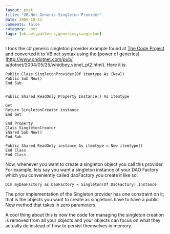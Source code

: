 ```yaml
---
layout: post
title: "VB.Net Generic Singleton Provider"
date: 2006-10-11
comments: false
category: .net
tags: [vb.net,patterns,generics,singleton]
---
```

I took the c# generic singleton provider example found at [The Code
Project](http://www.codeproject.com/csharp/genericsingleton.asp) and converted
it to VB.net syntax using the [power of generics](http://www.ondotnet.com/pub/
a/dotnet/2004/05/25/whidbey_vbnet_pt2.html). Here it is:


```vbnet
Public Class SingletonProvider(Of itemtype As {New})
Public Sub New()
End Sub


Public Shared ReadOnly Property Instance() As itemtype

Get
Return SingletonCreator.instance
End Get

End Property
Class SingletonCreator
Shared Sub New()
End Sub

Public Shared ReadOnly instance As itemtype = New itemtype()
End Class
End Class

```


Now, whenever you want to create a singleton object you call this provider.
For example, lets say you want a singleton instance of your DAO Factory which
you conveniently called daoFactory you create it like so:


```vbnet
Dim myDaoFactory as DaoFactory = Singleton(Of DaoFactory).Instance

```


The prior implementation of the Singleton provider has one constraint on it;
that is the objects you want to create as singletons have to have a public New
method that takes in zero parameters.

A cool thing about this is now the code for managing the singleton creation is
removed from all your objects and your objects can focus on what they actually
do instead of how to persist themselves in memory.
